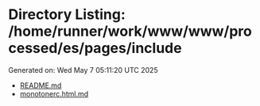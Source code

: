 # Directory Listing: /home/runner/work/www/www/processed/es/pages/include
Generated on: Wed May  7 05:11:20 UTC 2025

- [README.md](README.md)
- [monotonerc.html.md](monotonerc.html.md)
